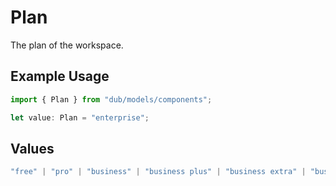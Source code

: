 # Plan

The plan of the workspace.

## Example Usage

```typescript
import { Plan } from "dub/models/components";

let value: Plan = "enterprise";
```

## Values

```typescript
"free" | "pro" | "business" | "business plus" | "business extra" | "business max" | "advanced" | "enterprise"
```